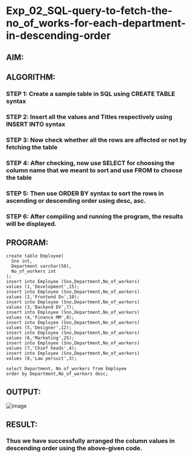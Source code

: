 # Exp_02_SQL-query-to-fetch-the-no_of_works-for-each-department-in-descending-order
## AIM:
###
## ALGORITHM:
### STEP 1: Create a sample table in SQL using CREATE TABLE syntax
### STEP 2: Insert all the values and Titles respectively using INSERT INTO syntax
### STEP 3: Now check whether all the rows are affected or not by fetching the table
### STEP 4: After checking, now use SELECT for choosing the column name that we meant to sort and use FROM to choose the table
### STEP 5: Then use ORDER BY syntax to sort the rows in ascending or descending order using desc, asc.
### STEP 6: After compiling and running the program, the results will be displayed.
## PROGRAM:
```
create table Employee(
  Sno int,
  Department varchar(50),
  No_of_workers int
);
insert into Employee (Sno,Department,No_of_workers)
values (1,'Development',15);
insert into Employee (Sno,Department,No_of_workers)
values (2,'Frontend Dv',10);
insert into Employee (Sno,Department,No_of_workers)
values (3,'Backend DV',7);
insert into Employee (Sno,Department,No_of_workers)
values (4,'Finance MM',8);
insert into Employee (Sno,Department,No_of_workers)
values (5,'Designer',12);
insert into Employee (Sno,Department,No_of_workers)
values (6,'Marketing',25);
insert into Employee (Sno,Department,No_of_workers)
values (7,'Chief heads',4);
insert into Employee (Sno,Department,No_of_workers)
values (8,'Law persuit',3);

select Department, No_of_workers from Employee
order by Department,No_of_workers desc;

```
## OUTPUT:
![image](https://github.com/gpavithra673/Exp_02_SQL-query-to-fetch-the-no_of_works-for-each-department-in-descending-order/assets/93427264/d1a5e18e-34f7-48c8-878c-9a1392ea8fd0)

## RESULT:
### Thus we have successfully arranged the column values in descending order using the above-given code.
